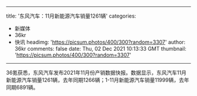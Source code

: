 
---
title: '东风汽车：11月新能源汽车销量1261辆'
categories: 
 - 新媒体
 - 36kr
 - 快讯
headimg: 'https://picsum.photos/400/300?random=3307'
author: 36kr
comments: false
date: Thu, 02 Dec 2021 10:13:33 GMT
thumbnail: 'https://picsum.photos/400/300?random=3307'
---

<div>   
36氪获悉，东风汽车发布2021年11月份产销数据快报。数据显示，东风汽车11月新能源汽车销量1261辆，去年同期1266辆；1-11月新能源汽车销量11999辆，去年同期6891辆。  
</div>
            